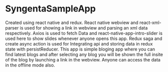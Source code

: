 # SyngentaSampleApp
Created using react native and redux.
React native webview and react-xml-parser is used for showing a link in webview and parsing an xml data respectively.
Axios is used to fetch Data and react-native-app-intro-slider is used here to show slides whenever anyone opens this app.
Redux saga and create async action is used for Integrating api and storing data in redux state with persistReducer.
This app is simple bloging app where you can find latest blogs and after selecting any blog you will be shown the full insite of the blog by launching a link in the webview. 
Anyone can access the data in the offline mode also.
